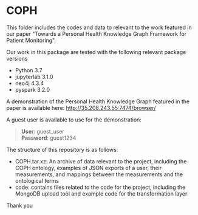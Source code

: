 # COPH

This folder includes the codes and data to relevant to the work featured in our paper "Towards a Personal Health Knowledge Graph Framework for Patient Monitoring".

Our work in this package are tested with the following relevant package versions

* Python 3.7
* jupyterlab 3.1.0
* neo4j 4.3.4
* pyspark 3.2.0

A demonstration of the Personal Health Knowledge Graph featured in the paper is available here: http://35.208.243.55:7474/browser/

A guest user is available to use for the demonstration:
>**User**: guest_user  
>**Password**: guest1234

The structure of this repository is as follows:
- COPH.tar.xz: An archive of data relevant to the project, including the COPH ontology, examples of JSON exports of a user, their measurements, and mappings between the measurements and the ontological terms
- code: contains files related to the code for the project, including the MongoDB upload tool and example code for the transformation layer

Thank you
